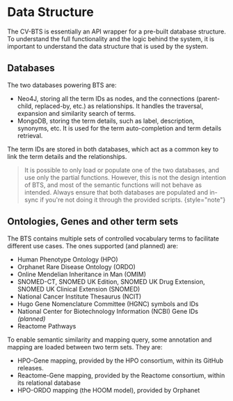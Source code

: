 # Data Structure

The CV-BTS is essentially an API wrapper for a pre-built database structure. To understand the full functionality and the logic behind the system, it is important to understand the data structure that is used by the system.

## Databases

The two databases powering BTS are:

- Neo4J, storing all the term IDs as nodes, and the connections (parent-child, replaced-by, etc.) as relationships. It handles the traversal, expansion and similarity search of terms.
- MongoDB, storing the term details, such as label, description, synonyms, etc. It is used for the term auto-completion and term details retrieval.

The term IDs are stored in both databases, which act as a common key to link the term details and the relationships.

> It is possible to only load or populate one of the two databases, and use only the partial functions. However, this is not the design intention of BTS, and most of the semantic functions will not behave as intended. Always ensure that both databases are populated and in-sync if you're not doing it through the provided scripts.
> {style="note"}

## Ontologies, Genes and other term sets

The BTS contains multiple sets of controlled vocabulary terms to facilitate different use cases. The ones supported (and planned) are:

- Human Phenotype Ontology (HPO)
- Orphanet Rare Disease Ontology (ORDO)
- Online Mendelian Inheritance in Man (OMIM)
- SNOMED-CT, SNOMED UK Edition, SNOMED UK Drug Extension, SNOMED UK Clinical Extension (SNOMED)
- National Cancer Institute Thesaurus (NCIT)
- Hugo Gene Nomenclature Committee (HGNC) symbols and IDs
- National Center for Biotechnology Information (NCBI) Gene IDs *(planned)*
- Reactome Pathways

To enable semantic similarity and mapping query, some annotation and mapping are loaded between two term sets. They are:

- HPO-Gene mapping, provided by the HPO consortium, within its GitHub releases.
- Reactome-Gene mapping, provided by the Reactome consortium, within its relational database
- HPO-ORDO mapping (the HOOM model), provided by Orphanet
